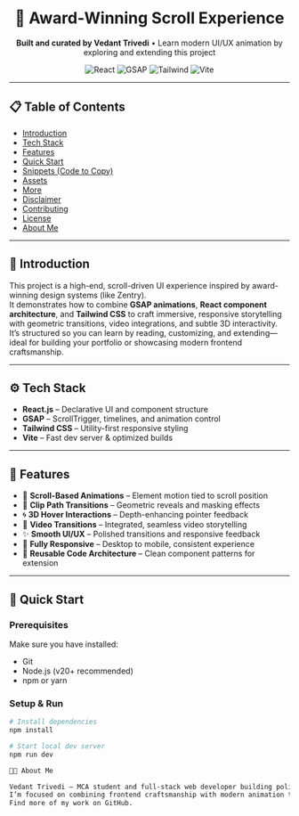 <h1 align="center">🌟 Award-Winning Scroll Experience</h1>
<p align="center">
  <strong>Built and curated by Vedant Trivedi</strong> • Learn modern UI/UX animation by exploring and extending this project
</p>

<p align="center">
  <img src="https://img.shields.io/badge/React-%5E18.0.0-61dafb?style=for-the-badge&logo=react" alt="React" />
  <img src="https://img.shields.io/badge/GSAP-3.x-88CE02?style=for-the-badge&logo=greensock" alt="GSAP" />
  <img src="https://img.shields.io/badge/TailwindCSS-v3.x-38B2AC?style=for-the-badge&logo=tailwind-css" alt="Tailwind" />
  <img src="https://img.shields.io/badge/Vite-4.x-646CFF?style=for-the-badge&logo=vite" alt="Vite" />
</p>

---

## 📋 Table of Contents

- [Introduction](#🤖-introduction)  
- [Tech Stack](#⚙️-tech-stack)  
- [Features](#🔋-features)  
- [Quick Start](#🤸-quick-start)  
- [Snippets (Code to Copy)](#🕸️-snippets-code-to-copy)  
- [Assets](#🔗-assets)  
- [More](#🚀-more)  
- [Disclaimer](#⚠️-disclaimer)  
- [Contributing](#🤝-contributing)  
- [License](#📜-license)  
- [About Me](#👨‍💻-about-me)

---

## 🤖 Introduction

This project is a high-end, scroll-driven UI experience inspired by award-winning design systems (like Zentry).  
It demonstrates how to combine **GSAP animations**, **React component architecture**, and **Tailwind CSS** to craft immersive, responsive storytelling with geometric transitions, video integrations, and subtle 3D interactivity.  
It’s structured so you can learn by reading, customizing, and extending—ideal for building your portfolio or showcasing modern frontend craftsmanship.

---

## ⚙️ Tech Stack

- **React.js** – Declarative UI and component structure  
- **GSAP** – ScrollTrigger, timelines, and animation control  
- **Tailwind CSS** – Utility-first responsive styling  
- **Vite** – Fast dev server & optimized builds  

---

## 🔋 Features

- 🔄 **Scroll-Based Animations** – Element motion tied to scroll position  
- 🎲 **Clip Path Transitions** – Geometric reveals and masking effects  
- 🌀 **3D Hover Interactions** – Depth-enhancing pointer feedback  
- 🎥 **Video Transitions** – Integrated, seamless video storytelling  
- ✨ **Smooth UI/UX** – Polished transitions and responsive feedback  
- 📱 **Fully Responsive** – Desktop to mobile, consistent experience  
- 🧩 **Reusable Code Architecture** – Clean component patterns for extension  

---

## 🤸 Quick Start

### Prerequisites
Make sure you have installed:
- Git  
- Node.js (v20+ recommended)  
- npm or yarn  

### Setup & Run
```bash
# Install dependencies
npm install

# Start local dev server
npm run dev

👨‍💻 About Me

Vedant Trivedi — MCA student and full-stack web developer building polished, animated experiences.
I’m focused on combining frontend craftsmanship with modern animation to create interfaces that feel alive.
Find more of my work on GitHub.

